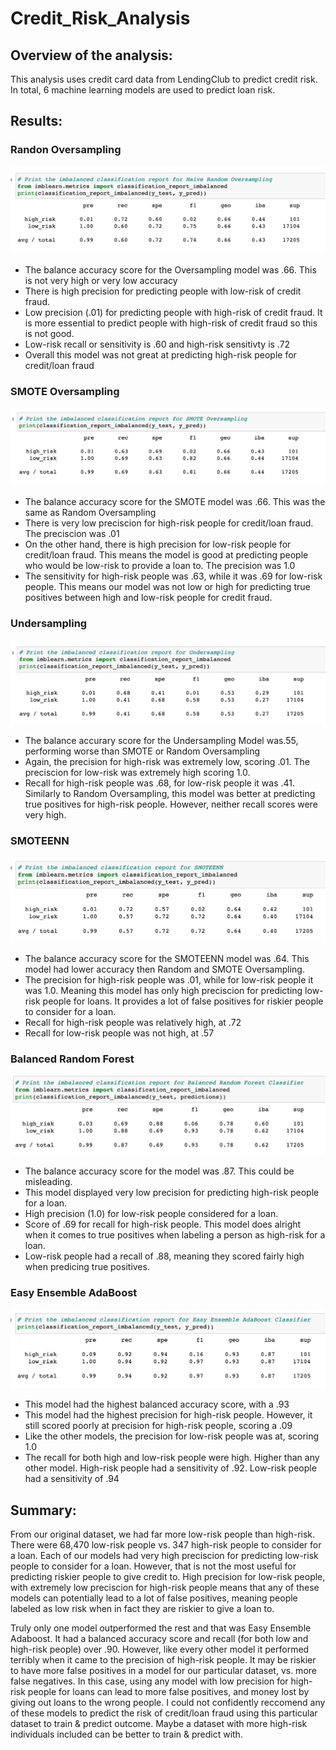 # Credit_Risk_Analysis

## Overview of the analysis: 
This analysis uses credit card data from LendingClub to predict credit risk. In total, 6 machine learning models are used to predict loan risk. 

## Results: 

### Randon Oversampling
![Naive_Random_Oversampling](screenshots/Naive_Random_Oversampling.png)
* The balance accuracy score for the Oversampling model was .66. This is not very high or very low accuracy
* There is high precision for predicting people with low-risk of credit fraud. 
* Low precision (.01) for predicting people with high-risk of credit fraud. It is more essential to predict people with high-risk of credit fraud so this is not good. 
* Low-risk recall or sensitivity is .60 and high-risk sensitivty is .72
* Overall this model was not great at predicting high-risk people for credit/loan fraud

### SMOTE Oversampling 
![SMOTE_Oversampling](screenshots/SMOTE_Oversampling.png)
* The balance accuracy score for the SMOTE model was .66. This was the same as Random Oversampling
* There is very low preciscion for high-risk people for credit/loan fraud. The preciscion was .01
* On the other hand, there is high precision for low-risk people for credit/loan fraud. This means the model is good at predicting people who would be low-risk to provide a loan to. The precision was 1.0 
* The sensitivity for high-risk people was .63, while it was .69 for low-risk people. This means our model was not low or high for predicting true positives between high and low-risk people for credit fraud. 

### Undersampling 
![Undersampling](screenshots/Undersampling.png)
* The balance accurary score for the Undersampling Model was.55, performing worse than SMOTE or Random Oversampling
* Again, the precision for high-risk was extremely low, scoring .01. The preciscion for low-risk was extremely high scoring 1.0. 
* Recall for high-risk people was .68, for low-risk people it was .41. Similarly to Random Oversampling, this model was better at predicting true positives for high-risk people. However, neither recall scores were very high. 

### SMOTEENN 
![SMOTEENN](screenshots/SMOTEENN.png)
* The balance accuracy score for the SMOTEENN model was .64. This model had lower accuracy then Random and SMOTE Oversampling. 
* The precision for high-risk people was .01, while for low-risk people it was 1.0. Meaning this model has only high preciscion for predicting low-risk people for loans. It provides a lot of false positives for riskier people to consider for a loan. 
* Recall for high-risk people was relatively high, at .72
* Recall for low-risk people was not high, at .57

### Balanced Random Forest
![Balanced_Random_Forest_Classifier](screenshots/Balanced_Random_Forest_Classifier.png)
* The balance accuracy score for the model was .87. This could be misleading. 
* This model displayed very low precision for predicting high-risk people for a loan. 
* High precision (1.0) for low-risk people considered for a loan. 
* Score of .69 for recall for high-risk people. This model does alright when it comes to true positives when labeling a person as high-risk for a loan. 
* Low-risk people had a recall of .88, meaning they scored fairly high when predicing true positives. 

### Easy Ensemble AdaBoost
![Easy_Ensemble_AdaBoost_Classifier](screenshots/Easy_Ensemble_AdaBoost_Classifier.png)
* This model had the highest balanced accuracy score, with a .93
* This model had the highest precision for high-risk people. However, it still scored poorly at precision for high-risk people, scoring a .09
* Like the other models, the precision for low-risk people was at, scoring 1.0 
* The recall for both high and low-risk people were high. Higher than any other model. High-risk people had a sensitivity of .92. Low-risk people had a sensitivity of .94

## Summary:

From our original dataset, we had far more low-risk people than high-risk. There were 68,470 low-risk people vs. 347 high-risk people to consider for a loan. Each of our models had very high preciscion for predicting low-risk people to consider for a loan. However, that is not the most useful for predicting riskier people to give credit to. High precision for low-risk people, with extremely low preciscion for high-risk people means that any of these models can potentially lead to a lot of false positives, meaning people labeled as low risk when in fact they are riskier to give a loan to. 

Truly only one model outperformed the rest and that was Easy Ensemble Adaboost. It had a balanced accuracy score and recall (for both low and high-risk people) over .90. However, like every other model it performed terribly when it came to the precision of high-risk people. It may be riskier to have more false positives in a model for our particular dataset, vs. more false negatives. In this case, using any model with low precision for high-risk people for loans can lead to more false positives, and money lost by giving out loans to the wrong people. I could not confidently reccomend any of these models to predict the risk of credit/loan fraud using this particular dataset to train & predict outcome. Maybe a dataset with more high-risk individuals included can be better to train & predict with. 
